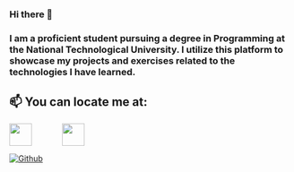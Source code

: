### Hi there 👋
### I am a proficient student pursuing a degree in Programming at the National Technological University. I utilize this platform to showcase my projects and exercises related to the technologies I have learned.


## 📫 You can locate me at:

<p> 
 <a href="https://www.linkedin.com/in/joaquín-tealdi/" target="_blank" rel="noopener noreferrer"> <img src="https://cdn.worldvectorlogo.com/logos/linkedin-icon-2.svg" height="40" style="vertical-align:top; "></a>
 <a href="mailto:joaquintealdi25@gmail.com" target="_blank"> <img src="https://cdn.worldvectorlogo.com/logos/gmail-icon.svg" height="40" style="vertical-align:top; margin-left:50px"></a>
</p>

[![Github](https://img.shields.io/github/followers/ElianArism?label=Follow&style=social)](https://github.com/JoaquinTealdi)
